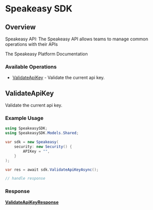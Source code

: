 # Speakeasy SDK


## Overview

Speakeasy API: The Speakeasy API allows teams to manage common operations with their APIs

The Speakeasy Platform Documentation
</docs>
### Available Operations

* [ValidateApiKey](#validateapikey) - Validate the current api key.

## ValidateApiKey

Validate the current api key.

### Example Usage

```csharp
using SpeakeasySDK;
using SpeakeasySDK.Models.Shared;

var sdk = new Speakeasy(
    security: new Security() {
        APIKey = "",
    }
);

var res = await sdk.ValidateApiKeyAsync();

// handle response
```


### Response

**[ValidateApiKeyResponse](../../models/operations/ValidateApiKeyResponse.md)**

